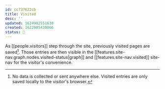 ```yaml
---
id: cc737622cb
title: Visited
desc: ''
updated: 1624902551630
created: 1622905430066
status: 🌿
---
```


As [[people.visitors]] step through the site, previously visited pages are saved[^no-worries]. Those entries are then visible in the [[features.site-nav.graph.nodes.visited-status|graph]] and [[features.site-nav.visited]] site-nav for the visitor's convenience.

[^no-worries]: No data is collected or sent anywhere else. Visited entries are only saved locally to the visitor's browser.
